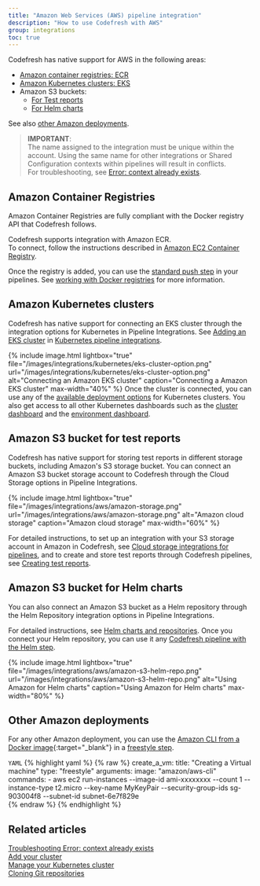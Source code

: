 ```yaml
---
title: "Amazon Web Services (AWS) pipeline integration"
description: "How to use Codefresh with AWS"
group: integrations
toc: true
---
```


Codefresh has native support for AWS in the following areas:

- [Amazon container registries: ECR](#amazon-container-registries)
- [Amazon Kubernetes clusters: EKS](#amazon-kubernetes-clusters)
- Amazon S3 buckets:
  - [For Test reports](#amazon-s3-bucket-for-test-reports)
  - [For Helm charts](#amazon-s3-bucket-for-helm-charts)

See also [other Amazon deployments](#other-amazon-deployments).

>**IMPORTANT**:  
The name assigned to the integration must be unique within the account. Using the same name for other integrations or Shared Configuration contexts within pipelines will result in conflicts.<br>For troubleshooting, see [Error: context already exists]({{site.baseurl}}/docs/kb/articles/error-context-already-exists/).

## Amazon Container Registries

Amazon Container Registries are fully compliant with the Docker registry API that Codefresh follows. 

Codefresh supports integration with Amazon ECR.  
To connect, follow the instructions described in [Amazon EC2 Container Registry]({{site.baseurl}}/docs/integrations/docker-registries/amazon-ec2-container-registry/).

Once the registry is added, you can use the [standard push step]({{site.baseurl}}/docs/pipelines/steps/push/) in your pipelines. See [working with Docker registries]({{site.baseurl}}/docs/ci-cd-guides/working-with-docker-registries/) for more information.

## Amazon Kubernetes clusters

Codefresh has native support for connecting an EKS cluster through the integration options for Kubernetes in Pipeline Integrations.
See [Adding an EKS cluster]({{site.baseurl}}/docs/integrations/kubernetes/#adding-eks-cluster) in [Kubernetes pipeline integrations]({{site.baseurl}}/docs/integrations/kubernetes/).


{% 
	include image.html 
	lightbox="true" 
file="/images/integrations/kubernetes/eks-cluster-option.png" 
url="/images/integrations/kubernetes/eks-cluster-option.png" 
alt="Connecting an Amazon EKS cluster" 
caption="Connecting a Amazon EKS cluster" 
max-width="40%" 
%}
Once the cluster is connected, you can use any of the [available deployment options]({{site.baseurl}}/docs/deployments/kubernetes/) for Kubernetes clusters. You also get access to all other Kubernetes dashboards such as the [cluster dashboard]({{site.baseurl}}/docs/deployments/kubernetes/manage-kubernetes/) and the [environment dashboard]({{site.baseurl}}/docs/deployments/kubernetes/environment-dashboard/).

## Amazon S3 bucket for test reports

Codefresh has native support for storing test reports in different storage buckets, including Amazon's S3 storage bucket.
You can connect an Amazon S3 bucket storage account to Codefresh through the Cloud Storage options in Pipeline Integrations.  



{% include
image.html
lightbox="true"
file="/images/integrations/aws/amazon-storage.png"
url="/images/integrations/aws/amazon-storage.png"
alt="Amazon cloud storage"
caption="Amazon cloud storage"
max-width="60%"
%}

For detailed instructions, to set up an integration with your S3 storage account in Amazon in Codefresh, see [Cloud storage integrations for pipelines]({{site.baseurl}}/docs/integrations/cloud-storage/), and to create and store test reports through Codefresh pipelines, see [Creating test reports]({{site.baseurl}}/docs/testing/test-reports/). 

## Amazon S3 bucket for Helm charts

You can also connect an Amazon S3 bucket as a Helm repository through the Helm Repository integration options in Pipeline Integrations. 

For detailed instructions, see [Helm charts and repositories]({{site.baseurl}}/docs/deployments/helm/helm-charts-and-repositories/).
Once you connect your Helm repository, you can use it any [Codefresh pipeline with the Helm step]({{site.baseurl}}/docs/deployments/helm/using-helm-in-codefresh-pipeline/). 


{% include
image.html
lightbox="true"
file="/images/integrations/aws/amazon-s3-helm-repo.png"
url="/images/integrations/aws/amazon-s3-helm-repo.png"
alt="Using Amazon for Helm charts"
caption="Using Amazon for Helm charts"
max-width="80%"
%}



## Other Amazon deployments

For any other Amazon deployment, you can use the [Amazon CLI from a Docker image](https://hub.docker.com/r/amazon/aws-cli){:target="\_blank"} in a [freestyle step]({{site.baseurl}}/docs/pipelines/steps/freestyle/).

`YAML`
{% highlight yaml %}
{% raw %}
  create_a_vm:
    title: "Creating a Virtual machine"
    type: "freestyle"
    arguments:
      image: "amazon/aws-cli"
      commands:
        - aws ec2 run-instances --image-id ami-xxxxxxxx --count 1 --instance-type t2.micro --key-name MyKeyPair --security-group-ids sg-903004f8 --subnet-id subnet-6e7f829e  
{% endraw %}
{% endhighlight %}


## Related articles
[Troubleshooting Error: context already exists]({{site.baseurl}}/docs/kb/articles/error-context-already-exists/)  
[Add your cluster]({{site.baseurl}}/docs/integrations/kubernetes/#connect-a-kubernetes-cluster)  
[Manage your Kubernetes cluster]({{site.baseurl}}/docs/deployments/kubernetes/manage-kubernetes/)  
[Cloning Git repositories]({{site.baseurl}}/docs/example-catalog/ci-examples/git-checkout/)  

